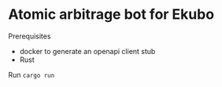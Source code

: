 # Atomic arbitrage bot for Ekubo

Prerequisites
* docker to generate an openapi client stub
* Rust

Run
`cargo run`
